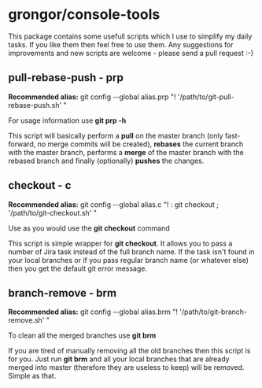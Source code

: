grongor/console-tools
=====================

This package contains some usefull scripts which I use to simplify my daily tasks. If you like them then feel free to
use them. Any suggestions for improvements and new scripts are welcome - please send a pull request :-)

pull-rebase-push - prp
----------------------

**Recommended alias:** git config --global alias.prp "! '/path/to/git-pull-rebase-push.sh' "

For usage information use **git prp -h**

This script will basically perform a **pull** on the master branch (only fast-forward, no merge commits will be
created), **rebases** the current branch with the master branch, performs a **merge** of the master branch with
the rebased branch and finally (optionally) **pushes** the changes.

checkout - c
----------------------

**Recommended alias:** git config --global alias.c "! : git checkout ; '/path/to/git-checkout.sh' "

Use as you would use the **git checkout** command

This script is simple wrapper for **git checkout**. It allows you to pass a number of Jira task instead of the full
branch name. If the task isn't found in your local branches or if you pass regular branch name (or whatever else)
then you get the default git error message.

branch-remove - brm
----------------------

**Recommended alias:** git config --global alias.brm "! '/path/to/git-branch-remove.sh' "

To clean all the merged branches use **git brm**

If you are tired of manually removing all the old branches then this script is for you. Just run **git brm**
and all your local branches that are already merged into master (therefore they are useless to keep)
will be removed. Simple as that.
